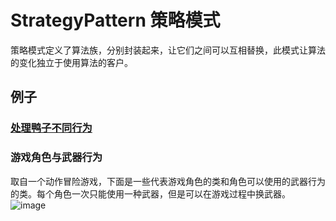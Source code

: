 # StrategyPattern 策略模式
策略模式定义了算法族，分别封装起来，让它们之间可以互相替换，此模式让算法的变化独立于使用算法的客户。


## 例子
### [处理鸭子不同行为]()
### 游戏角色与武器行为
取自一个动作冒险游戏，下面是一些代表游戏角色的类和角色可以使用的武器行为的类。每个角色一次只能使用一种武器，但是可以在游戏过程中换武器。
![image](zh-cn/oop/architectureMaps/strategy.png)